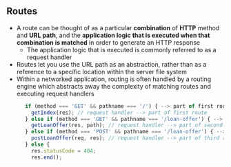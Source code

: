 ## Routes ##
- A route can be thought of as a particular **combination** of **HTTP** method and **URL path**, and the **application logic that is executed when that combination is matched** in order to generate an HTTP response
  - The application logic that is executed is commonly referred to as a request handler
- Routes let you use the URL path as an abstraction, rather than as a reference to a specific location within the server file system
- Within a networked application, routing is often handled by a routing engine which abstracts away the complexity of matching routes and executing request handlers

```javascript
      if (method === 'GET' && pathname === '/') { --> part of first route
        getIndex(res); // request handler --> part of first route
      } else if (method === 'GET' && pathname === '/loan-offer') { --> part of second route
        getLoanOffer(res, path); // request handler --> part of second route
      } else if (method === 'POST' && pathname === '/loan-offer') { --> part of third route
        postLoanOffer(req, res); // request handler --> part of third route
      } else {
        res.statusCode = 404;
        res.end();
```
